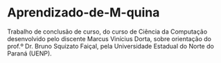 # Aprendizado-de-M-quina
Trabalho de conclusão de curso, do curso de Ciência da Computação desenvolvido pelo discente Marcus Vinícius Dorta, sobre orientação do prof.º Dr. Bruno Squizato Faiçal, pela Universidade Estadual do Norte do Paraná (UENP).
